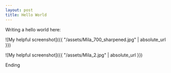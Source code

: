 ```yaml
---
layout: post
title: Hello World
---
```


Writing a hello world here:



![My helpful screenshot]({{ "/assets/Mila_700_sharpened.jpg" | absolute_url }})


![My helpful screenshot]({{ "/assets/Mila_2.jpg" | absolute_url }})

Ending
